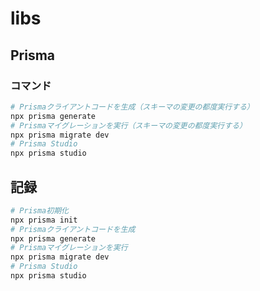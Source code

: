# libs

## Prisma

### コマンド

``` bash
# Prismaクライアントコードを生成（スキーマの変更の都度実行する）
npx prisma generate
# Prismaマイグレーションを実行（スキーマの変更の都度実行する）
npx prisma migrate dev
# Prisma Studio
npx prisma studio
```

## 記録

``` bash
# Prisma初期化
npx prisma init
# Prismaクライアントコードを生成
npx prisma generate
# Prismaマイグレーションを実行
npx prisma migrate dev
# Prisma Studio
npx prisma studio
```
